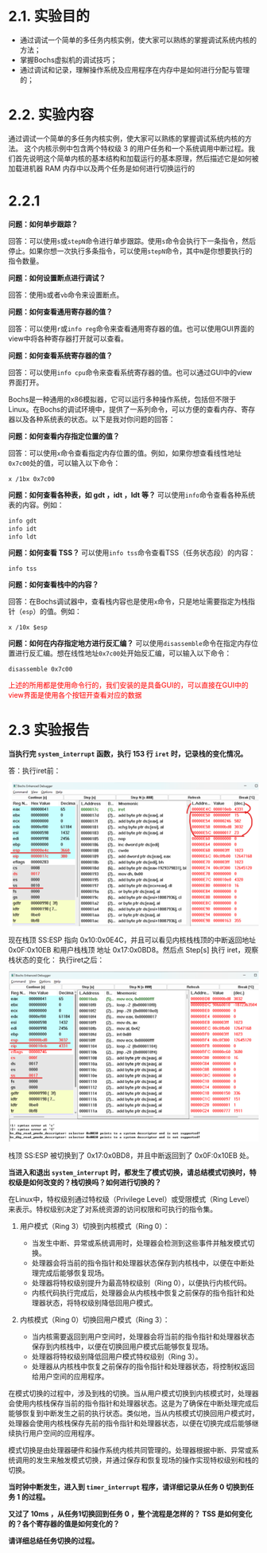 # 2.1. 实验目的

- 通过调试一个简单的多任务内核实例，使大家可以熟练的掌握调试系统内核的方法；
- 掌握Bochs虚拟机的调试技巧；
- 通过调试和记录，理解操作系统及应用程序在内存中是如何进行分配与管理的；

# 2.2. 实验内容

通过调试一个简单的多任务内核实例，使大家可以熟练的掌握调试系统内核的方法。 这个内核示例中包含两个特权级 3 的用户任务和一个系统调用中断过程。我们首先说明这个简单内核的基本结构和加载运行的基本原理，然后描述它是如何被加载进机器 RAM 内存中以及两个任务是如何进行切换运行的


# 2.2.1

**问题：如何单步跟踪？**

回答：可以使用`s`或`stepN`命令进行单步跟踪。使用`s`命令会执行下一条指令，然后停止。如果你想一次执行多条指令，可以使用`stepN`命令，其中`N`是你想要执行的指令数量。

**问题：如何设置断点进行调试？**

回答：使用`b`或者`vb`命令来设置断点。

**问题：如何查看通用寄存器的值？**

回答：可以使用`r`或`info reg`命令来查看通用寄存器的值。也可以使用GUI界面的view中将各种寄存器打开就可以查看。

**问题：如何查看系统寄存器的值？**

回答：可以使用`info cpu`命令来查看系统寄存器的值。也可以通过GUI中的view界面打开。

Bochs是一种通用的x86模拟器，它可以运行多种操作系统，包括但不限于Linux。在Bochs的调试环境中，提供了一系列命令，可以方便的查看内存、寄存器以及各种系统表的状态。以下是我对你问题的回答：

**问题：如何查看内存指定位置的值？**

回答：可以使用`x`命令查看指定内存位置的值。例如，如果你想查看线性地址`0x7c00`处的值，可以输入以下命令：

```shell
x /1bx 0x7c00
```

**问题：如何查看各种表，如 gdt ，idt ，ldt 等？**
可以使用`info`命令查看各种系统表的内容。例如：

```shell
info gdt
info idt
info ldt
```

**问题：如何查看 TSS？**
可以使用`info tss`命令查看TSS（任务状态段）的内容：

```shell
info tss
```

**问题：如何查看栈中的内容？**

回答：在Bochs调试器中，查看栈内容也是使用`x`命令，只是地址需要指定为栈指针（`esp`）的值。例如：

```shell
x /10x $esp
```

**问题：如何在内存指定地方进行反汇编？**
可以使用`disassemble`命令在指定内存位置进行反汇编。想在线性地址`0x7c00`处开始反汇编，可以输入以下命令：

```shell
disassemble 0x7c00
```
<font color=red>上述的所用都是使用命令行的，我们安装的是具备GUI的，可以直接在GUI中的view界面是使用各个按钮开查看对应的数据</font>

# 2.3 实验报告

**当执行完 `system_interrupt` 函数，执行 153 行 `iret` 时，记录栈的变化情况。**

答：执行iret前：

![1684287512792](image/report/1684287512792.png)

现在栈顶 SS:ESP 指向 0x10:0x0E4C，并且可以看见内核栈栈顶的中断返回地址 0x0F:0x10EB 和用户栈栈顶
地址 0x17:0x0BD8。然后点 Step[s] 执行 iret，观察栈状态的变化：
执行iret之后：

![1684287605240](image/report/1684287605240.png)

栈顶 SS:ESP 被切换到了 0x17:0x0BD8，并且中断返回到了 0x0F:0x10EB 处。


**当进入和退出 `system_interrupt` 时，都发生了模式切换，请总结模式切换时，特权级是如何改变的？栈切换吗？如何进行切换的？**

在Linux中，特权级别通过特权级（Privilege Level）或受限模式（Ring Level）来表示。特权级别决定了对系统资源的访问权限和可执行的指令集。

1. 用户模式（Ring 3）切换到内核模式（Ring 0）：
   - 当发生中断、异常或系统调用时，处理器会检测到这些事件并触发模式切换。
   - 处理器会将当前的指令指针和处理器状态保存到内核栈中，以便在中断处理完成后能够恢复现场。
   - 处理器将特权级别提升为最高特权级别（Ring 0），以便执行内核代码。
   - 内核代码执行完成后，处理器会从内核栈中恢复之前保存的指令指针和处理器状态，将特权级别降低回用户模式。

2. 内核模式（Ring 0）切换回用户模式（Ring 3）：
   - 当内核需要返回到用户空间时，处理器会将当前的指令指针和处理器状态保存到内核栈中，以便在切换回用户模式后能够恢复现场。
   - 处理器将特权级别降低回用户模式特权级别（Ring 3）。
   - 处理器从内核栈中恢复之前保存的指令指针和处理器状态，将控制权返回给用户空间的应用程序。

在模式切换的过程中，涉及到栈的切换。当从用户模式切换到内核模式时，处理器会使用内核栈保存当前的指令指针和处理器状态。这是为了确保在中断处理完成后能够恢复到中断发生之前的执行状态。类似地，当从内核模式切换回用户模式时，处理器会使用内核栈保存先前的指令指针和处理器状态，以便在切换完成后能够继续执行用户空间的应用程序。

模式切换是由处理器硬件和操作系统内核共同管理的。处理器根据中断、异常或系统调用的发生来触发模式切换，并通过保存和恢复现场的操作实现特权级别和栈的切换。


**当时钟中断发生，进入到 `timer_interrupt` 程序，请详细记录从任务 0 切换到任务 1 的过程。**



**又过了 10ms ，从任务1切换回到任务 0 ，整个流程是怎样的？ TSS 是如何变化的？各个寄存器的值是如何变化的？**



**请详细总结任务切换的过程。**